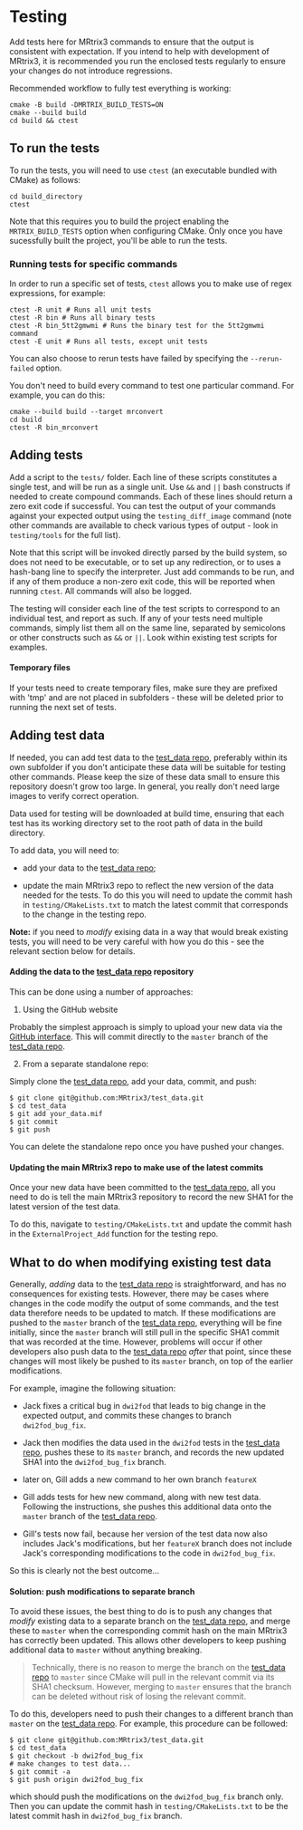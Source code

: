 # Testing

Add tests here for MRtrix3 commands to ensure that the output is consistent
with expectation. If you intend to help with development of MRtrix3, it is
recommended you run the enclosed tests regularly to ensure your changes do not
introduce regressions. 

Recommended workflow to fully test everything is working:
```ShellSession
cmake -B build -DMRTRIX_BUILD_TESTS=ON
cmake --build build
cd build && ctest
```

## To run the tests
To run the tests, you will need to use `ctest` (an executable bundled with CMake)
as follows:
```ShellSession
cd build_directory
ctest
```

Note that this requires you to build the project enabling the `MRTRIX_BUILD_TESTS`
option when configuring CMake. Only once you have sucessfully built the project, you'll be 
able to run the tests.

### Running tests for specific commands

In order to run a specific set of tests, `ctest` allows you to make use of regex expressions, for example:

```ShellSession
ctest -R unit # Runs all unit tests
ctest -R bin # Runs all binary tests
ctest -R bin_5tt2gmwmi # Runs the binary test for the 5tt2gmwmi command
ctest -E unit # Runs all tests, except unit tests
```

You can also choose to rerun tests have failed by specifying the `--rerun-failed` option.

You don't need to build every command to test one particular command.
For example, you can do this:
```ShellSession
cmake --build build --target mrconvert 
cd build
ctest -R bin_mrconvert
```

## Adding tests
 
Add a script to the `tests/` folder. Each line of these scripts constitutes a
single test, and will be run as a single unit. Use `&&` and `||` bash
constructs if needed to create compound commands. Each of these lines should
return a zero exit code if successful. You can test the output of your commands
against your expected output using the `testing_diff_image` command (note other
commands are available to check various types of output - look in `testing/tools`
for the full list). 


Note that this script will be invoked directly parsed by the build system, 
so does not need to be executable, or to set up any
redirection, or to uses a hash-bang line to specify the interpreter.  Just add
commands to be run, and if any of them produce a non-zero exit code, this will
be reported when running `ctest`.  All commands will also be logged. 

The testing will consider each line of the test scripts to correspond to an
individual test, and report as such. If any of your tests need multiple
commands, simply list them all on the same line, separated by semicolons or
other constructs such as `&&` or `||`. Look within existing test scripts for
examples.

#### Temporary files 

If your tests need to create temporary files, make sure they are prefixed with
'tmp' and are not placed in subfolders - these will be deleted prior to running the
next set of tests. 

## Adding test data

If needed, you can add test data to the [test_data
repo](https://github.com/MRtrix3/test_data), preferably within its own
subfolder if you don't anticipate these data will be suitable for testing other
commands. Please keep the size of these data small to ensure this repository
doesn't grow too large. In general, you really don't need large images to
verify correct operation.

Data used for testing will be downloaded at build time, ensuring that each test
has its working directory set to the root path of data in the build directory.

To add data, you will need to:

- add your data to the [test_data repo](https://github.com/MRtrix3/test_data);

- update the main MRtrix3 repo to reflect the new version of the data needed
  for the tests. To do this you will need to update the commit hash in `testing/CMakeLists.txt`
  to match the latest commit that corresponds to the change in the testing repo.

**Note:** if you need to _modify_ exising data in a way that would break
existing tests, you will need to be very careful with how you do this - see the
relevant section below for details.

#### Adding the data to the [test_data repo](https://github.com/MRtrix3/test_data) repository

This can be done using a number of approaches:

1. Using the GitHub website

  Probably the simplest approach is simply to upload your new data via the [GitHub
  interface](https://github.com/MRtrix3/test_data/upload/master). This will
  commit directly to the `master` branch of the  [test_data
  repo](https://github.com/MRtrix3/test_data). 

2. From a separate standalone repo:

  Simply clone the [test_data repo](https://github.com/MRtrix3/test_data), add
  your data, commit, and push:

  ```ShellSession
  $ git clone git@github.com:MRtrix3/test_data.git
  $ cd test_data
  $ git add your_data.mif
  $ git commit 
  $ git push
  ```
  
  You can delete the standalone repo once you have pushed your changes. 
  
#### Updating the main MRtrix3 repo to make use of the latest commits

Once your new data have been committed to the [test_data
repo](https://github.com/MRtrix3/test_data), all you need to do is tell the
main MRtrix3 repository to record the new SHA1 for the latest version of the
test data.

To do this, navigate to `testing/CMakeLists.txt` and update the commit hash in the 
`ExternalProject_Add` function for the testing repo.

## What to do when modifying existing test data  

Generally, _adding_ data to the [test_data
repo](https://github.com/MRtrix3/test_data) is straightforward, and has no
consequences for existing tests. However, there may be cases where changes in
the code modify the output of some commands, and the test data therefore
needs to be updated to match. If these modifications are pushed to the `master`
branch of the [test_data repo](https://github.com/MRtrix3/test_data),
everything will be fine initially, since the `master` branch will still pull in
the specific SHA1 commit that was recorded at the time.  However, problems will
occur if other developers also push data to the [test_data
repo](https://github.com/MRtrix3/test_data) _after_ that point,
since these changes will most likely be pushed to its `master` branch, on top
of the earlier modifications. 

For example, imagine the following situation:

- Jack fixes a critical bug in `dwi2fod` that leads to big change in the
  expected output, and commits these changes to branch `dwi2fod_bug_fix`.

- Jack then modifies the data used in the `dwi2fod` tests in the [test_data
  repo](https://github.com/MRtrix3/test_data), pushes these to its `master`
  branch, and records the new updated SHA1 into the `dwi2fod_bug_fix` branch.

- later on, Gill adds a new command to her own branch `featureX`

- Gill adds tests for hew new command, along with new test data. Following the
  instructions, she pushes this additional data onto the `master` branch of the
[test_data repo](https://github.com/MRtrix3/test_data).

- Gill's tests now fail, because her version of the test data now also
  includes Jack's modifications, but her `featureX` branch does not include
Jack's corresponding modifications to the code in `dwi2fod_bug_fix`. 

So this is clearly not the best outcome...

#### Solution: push modifications to separate branch

To avoid these issues, the best thing to do is to push any changes that
_modify_ existing data to a separate branch on the [test_data
repo](https://github.com/MRtrix3/test_data), and merge these to `master` when
the corresponding commit hash on the main MRtrix3 has correctly been updated. 
This allows other developers to keep pushing additional data to `master` without
anything breaking.

> Technically, there is no reason to merge the branch on the [test_data
> repo](https://github.com/MRtrix3/test_data) to `master` since CMake
> will pull in the relevant commit via its SHA1 checksum. However, merging to
> `master` ensures that the branch can be deleted without risk of losing the
> relevant commit.

To do this, developers need to push their changes to a different branch than
`master` on the [test_data repo](https://github.com/MRtrix3/test_data). 
For example, this procedure can be followed:
```ShellSession
$ git clone git@github.com:MRtrix3/test_data.git
$ cd test_data
$ git checkout -b dwi2fod_bug_fix
# make changes to test data...
$ git commit -a
$ git push origin dwi2fod_bug_fix
```
which should push the modifications on the `dwi2fod_bug_fix` branch only. 
Then you can update the commit hash in `testing/CMakeLists.txt` to be the latest
commit hash in `dwi2fod_bug_fix` branch.
